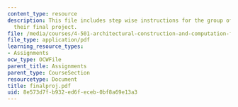 ```yaml
---
content_type: resource
description: This file includes step wise instructions for the group of students for
  their final project.
file: /media/courses/4-501-architectural-construction-and-computation-fall-2005/8e573d7fb932ed6feceb0bf8a69e13a3_finalproj.pdf
file_type: application/pdf
learning_resource_types:
- Assignments
ocw_type: OCWFile
parent_title: Assignments
parent_type: CourseSection
resourcetype: Document
title: finalproj.pdf
uid: 8e573d7f-b932-ed6f-eceb-0bf8a69e13a3
---
```

